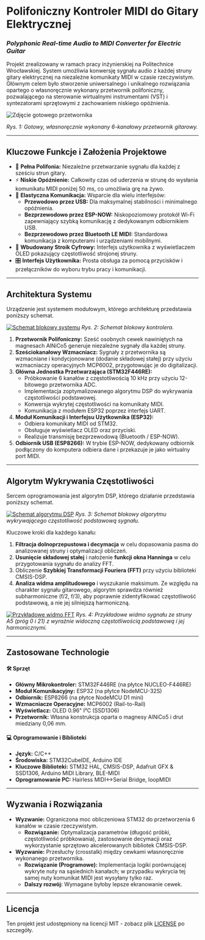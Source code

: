 # Polifoniczny Kontroler MIDI do Gitary Elektrycznej
### _Polyphonic Real-time Audio to MIDI Converter for Electric Guitar_

Projekt zrealizowany w ramach pracy inżynierskiej na Politechnice Wrocławskiej. System umożliwia konwersję sygnału audio z każdej struny gitary elektrycznej na niezależne komunikaty MIDI w czasie rzeczywistym. Głównym celem było stworzenie uniwersalnego i unikalnego rozwiązania opartego o własnoręcznie wykonany przetwornik polifoniczny, pozwalającego na sterowanie wirtualnymi instrumentami (VST) i syntezatorami sprzętowymi z zachowaniem niskiego opóźnienia.

![Zdjęcie gotowego przetwornika](Docs/Przetwornik.png)

_Rys. 1: Gotowy, własnoręcznie wykonany 6-kanałowy przetwornik gitarowy._

---

## Kluczowe Funkcje i Założenia Projektowe

- 🎸 **Pełna Polifonia:** Niezależne przetwarzanie sygnału dla każdej z sześciu strun gitary.
- ⚡ **Niskie Opóźnienie:** Całkowity czas od uderzenia w strunę do wysłania komunikatu MIDI poniżej 50 ms, co umożliwia grę na żywo.
- 📡 **Elastyczna Komunikacja:** Wsparcie dla wielu interfejsów:
    - **Przewodowo przez USB:** Dla maksymalnej stabilności i minimalnego opóźnienia.
    - **Bezprzewodowo przez ESP-NOW:** Niskopoziomowy protokół Wi-Fi zapewniający szybką komunikację z dedykowanym odbiornikiem USB.
    - **Bezprzewodowo przez Bluetooth LE MIDI:** Standardowa komunikacja z komputerami i urządzeniami mobilnymi.
- 🎼 **Wbudowany Stroik Cyfrowy:** Interfejs użytkownika z wyświetlaczem OLED pokazujący częstotliwość strojonej struny.
- 🎛️ **Interfejs Użytkownika:** Prosta obsługa za pomocą przycisków i przełączników do wyboru trybu pracy i komunikacji.

---

## Architektura Systemu

Urządzenie jest systemem modułowym, którego architekturę przedstawia poniższy schemat.

[![Schemat blokowy systemu](Docs/Schemat_blokowy.png)](Docs/Schemat_blokowy.png)
_Rys. 2: Schemat blokowy kontrolera._

1.  **Przetwornik Polifoniczny:** Sześć osobnych cewek nawiniętych na magnesach AlNiCo5 generuje niezależne sygnały dla każdej struny.
2.  **Sześciokanałowy Wzmacniacz:** Sygnały z przetwornika są wzmacniane i kondycjonowane (dodanie składowej stałej) przy użyciu wzmacniaczy operacyjnych MCP6002, przygotowując je do digitalizacji.
3.  **Główna Jednostka Przetwarzająca (STM32F446RE):**
    - Próbkowanie 6 kanałów z częstotliwością 10 kHz przy użyciu 12-bitowego przetwornika ADC.
    - Implementacja zoptymalizowanego algorytmu DSP do wykrywania częstotliwości podstawowej.
    - Konwersja wykrytej częstotliwości na komunikaty MIDI.
    - Komunikacja z modułem ESP32 poprzez interfejs UART.
4.  **Moduł Komunikacji i Interfejsu Użytkownika (ESP32):**
    - Odbiera komunikaty MIDI od STM32.
    - Obsługuje wyświetlacz OLED oraz przyciski.
    - Realizuje transmisję bezprzewodową (Bluetooth / ESP-NOW).
5.  **Odbiornik USB (ESP8266):** W trybie ESP-NOW, dedykowany odbiornik podłączony do komputera odbiera dane i przekazuje je jako wirtualny port MIDI.

---

## Algorytm Wykrywania Częstotliwości

Sercem oprogramowania jest algorytm DSP, którego działanie przedstawia poniższy schemat.

[![Schemat algorytmu DSP](Docs/Schemat_algorytmu_detekcji.png)](Docs/Schemat_algorytmu_detekcji.png)
_Rys. 3: Schemat blokowy algorytmu wykrywającego częstotliwość podstawową sygnału._

Kluczowe kroki dla każdego kanału:
1.  **Filtracja dolnoprzepustowa i decymacja** w celu dopasowania pasma do analizowanej struny i optymalizacji obliczeń.
2.  **Usunięcie składowej stałej** i nałożenie **funkcji okna Hanninga** w celu przygotowania sygnału do analizy FFT.
3.  Obliczenie **Szybkiej Transformacji Fouriera (FFT)** przy użyciu biblioteki CMSIS-DSP.
4.  **Analiza widma amplitudowego** i wyszukanie maksimum. Ze względu na charakter sygnału gitarowego, algorytm sprawdza również subharmoniczne (f/2, f/3), aby poprawnie zidentyfikować częstotliwość podstawową, a nie jej silniejszą harmoniczną.

[![Przykładowe widmo FFT](Docs/Wykres_widma.png)](Docs/Wykres_widma.png)
_Rys. 4: Przykładowe widmo sygnału ze struny A5 (próg 0 i 21) z wyraźnie widoczną częstotliwością podstawową i jej harmonicznymi._

---

## Zastosowane Technologie

#### 🛠️ Sprzęt
- **Główny Mikrokontroler:** STM32F446RE (na płytce NUCLEO-F446RE)
- **Moduł Komunikacyjny:** ESP32 (na płytce NodeMCU-32S)
- **Odbiornik:** ESP8266 (na płytce NodeMCU D1 mini)
- **Wzmacniacze Operacyjne:** MCP6002 (Rail-to-Rail)
- **Wyświetlacz:** OLED 0.96" I²C (SSD1306)
- **Przetwornik:** Własna konstrukcja oparta o magnesy AlNiCo5 i drut miedziany 0,06 mm.

#### 💻 Oprogramowanie i Biblioteki
- **Język:** C/C++
- **Środowiska:** STM32CubeIDE, Arduino IDE
- **Kluczowe Biblioteki:** STM32 HAL, CMSIS-DSP, Adafruit GFX & SSD1306, Arduino MIDI Library, BLE-MIDI
- **Oprogramowanie PC:** Hairless MIDI<->Serial Bridge, loopMIDI

---

## Wyzwania i Rozwiązania

- **Wyzwanie:** Ograniczona moc obliczeniowa STM32 do przetworzenia 6 kanałów w czasie rzeczywistym.
    - **Rozwiązanie:** Optymalizacja parametrów (długość próbki, częstotliwość próbkowania), zastosowanie decymacji oraz wykorzystanie sprzętowo akcelerowanych bibliotek CMSIS-DSP.
- **Wyzwanie:** Przesłuchy (crosstalk) między cewkami własnoręcznie wykonanego przetwornika.
    - **Rozwiązanie (Programowe):** Implementacja logiki porównującej wykryte nuty na sąsiednich kanałach; w przypadku wykrycia tej samej nuty komunikat MIDI jest wysyłany tylko raz.
    - **Dalszy rozwój:** Wymagane byłoby lepsze ekranowanie cewek.

---

## Licencja

Ten projekt jest udostępniony na licencji MIT - zobacz plik [LICENSE](LICENSE) po szczegóły.